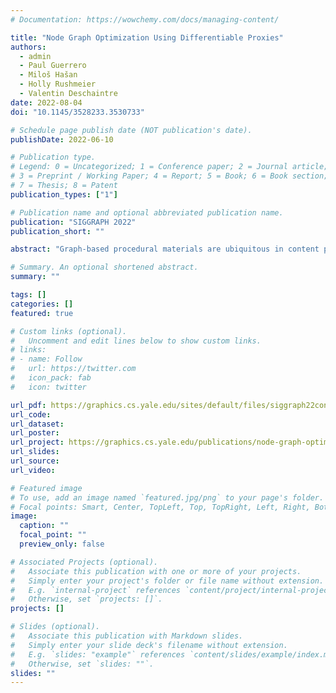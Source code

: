 ```yaml
---
# Documentation: https://wowchemy.com/docs/managing-content/

title: "Node Graph Optimization Using Differentiable Proxies"
authors: 
  - admin
  - Paul Guerrero
  - Miloš Hašan
  - Holly Rushmeier
  - Valentin Deschaintre
date: 2022-08-04
doi: "10.1145/3528233.3530733"

# Schedule page publish date (NOT publication's date).
publishDate: 2022-06-10

# Publication type.
# Legend: 0 = Uncategorized; 1 = Conference paper; 2 = Journal article;
# 3 = Preprint / Working Paper; 4 = Report; 5 = Book; 6 = Book section;
# 7 = Thesis; 8 = Patent
publication_types: ["1"]

# Publication name and optional abbreviated publication name.
publication: "SIGGRAPH 2022"
publication_short: ""

abstract: "Graph-based procedural materials are ubiquitous in content production industries. Procedural models allow the creation of photorealistic materials with parametric control for flexible editing of appearance. However, designing a specific material is a time-consuming process in terms of building a model and fine-tuning parameters. Previous work [Hu et al. 2022; Shi et al. 2020] introduced material graph optimization frameworks for matching target material samples. However, these previous methods were limited to optimizing differentiable functions in the graphs. In this paper, we propose a fully differentiable framework which enables end-to-end gradient based optimization of material graphs, even if some functions of the graph are non-differentiable. We leverage the Differentiable Proxy, a differentiable approximator of a non-differentiable black-box function. We use our framework to match structure and appearance of an output material to a target material, through a multi-stage differentiable optimization. Differentiable Proxies offer a more general optimization solution to material appearance matching than previous work."

# Summary. An optional shortened abstract.
summary: ""

tags: []
categories: []
featured: true

# Custom links (optional).
#   Uncomment and edit lines below to show custom links.
# links:
# - name: Follow
#   url: https://twitter.com
#   icon_pack: fab
#   icon: twitter

url_pdf: https://graphics.cs.yale.edu/sites/default/files/siggraph22conferenceproceedings-39.pdf
url_code:
url_dataset:
url_poster:
url_project: https://graphics.cs.yale.edu/publications/node-graph-optimization-using-differentiable-proxies
url_slides:
url_source:
url_video:

# Featured image
# To use, add an image named `featured.jpg/png` to your page's folder. 
# Focal points: Smart, Center, TopLeft, Top, TopRight, Left, Right, BottomLeft, Bottom, BottomRight.
image:
  caption: ""
  focal_point: ""
  preview_only: false

# Associated Projects (optional).
#   Associate this publication with one or more of your projects.
#   Simply enter your project's folder or file name without extension.
#   E.g. `internal-project` references `content/project/internal-project/index.md`.
#   Otherwise, set `projects: []`.
projects: []

# Slides (optional).
#   Associate this publication with Markdown slides.
#   Simply enter your slide deck's filename without extension.
#   E.g. `slides: "example"` references `content/slides/example/index.md`.
#   Otherwise, set `slides: ""`.
slides: ""
---
```

